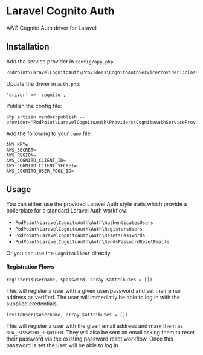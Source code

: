 # Laravel Cognito Auth
AWS Cognito Auth driver for Laravel

## Installation

Add the service provider in `config/app.php`:

```
PodPoint\LaravelCognitoAuth\Providers\CognitoAuthServiceProvider::class
```

Update the driver in `auth.php`:

```
'driver' => 'cognito',
```

Publish the config file:

```
php artisan vendor:publish --provider="PodPoint\LaravelCognitoAuth\Providers\CognitoAuthServiceProvider"
```

Add the following to your `.env` file:

```
AWS_KEY=
AWS_SECRET=
AWS_REGION=
AWS_COGNITO_CLIENT_ID=
AWS_COGNITO_CLIENT_SECRET=
AWS_COGNITO_USER_POOL_ID=
```

## Usage

You can either use the provided Laravel Auth style traits which provide a boilerplate for a standard Laravel Auth workflow:

* `PodPoint\LaravelCognitoAuth\Auth\AuthenticatesUsers`
* `PodPoint\LaravelCognitoAuth\Auth\RegistersUsers`
* `PodPoint\LaravelCognitoAuth\Auth\ResetsPasswords`
* `PodPoint\LaravelCognitoAuth\Auth\SendsPasswordResetEmails`

Or you can use the `CognitoClient` directly.

#### Registration Flows

```
register($username, $password, array $attributes = [])
```
This will register a user with a given user/password and set their email address as verified. The user will immediatly be able to log in with the supplied credentials.

```
inviteUser($username, array $attributes = [])
```
This will register a user with the given email address and mark them as `NEW_PASSWORD_REQUIRED`. They will also be sent an email asking them to reset their password via the existing password reset workflow. Once this password is set the user will be able to log in.
